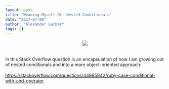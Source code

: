 ```yaml
---
layout: post
title: "Weaning Myself Off Nested Conditionals"
date: "2017-07-08"
author: "Alexander Garber"
tags: []
---
```


<div dir="ltr" style="text-align: left;" trbidi="on">
          <div class="separator" style="clear: both; text-align: center;"><a href="https://3.bp.blogspot.com/-fCi8gcn_eSw/WWDQBZCirwI/AAAAAAAATfo/fN9xNDaSI7UMhw7Akp396-KXnuL6JiOVwCLcBGAs/s1600/IF-THEN-ELSE-END_flowchart.svg.png" imageanchor="1" style="margin-left: 1em; margin-right: 1em;"><img border="0" data-original-height="277" data-original-width="220" src="https://3.bp.blogspot.com/-fCi8gcn_eSw/WWDQBZCirwI/AAAAAAAATfo/fN9xNDaSI7UMhw7Akp396-KXnuL6JiOVwCLcBGAs/s1600/IF-THEN-ELSE-END_flowchart.svg.png"></a></div>
          <div><br></div>
          <div><br></div>In this Stack Overflow question is an encapsulation of how I am growing out of nested conditionals and into a more object-oriented approach:<div><br></div>
          <div><a href="https://stackoverflow.com/questions/44985842/ruby-case-conditional-with-and-operator">https://stackoverflow.com/questions/44985842/ruby-case-conditional-with-and-operator</a></div>
        </div>